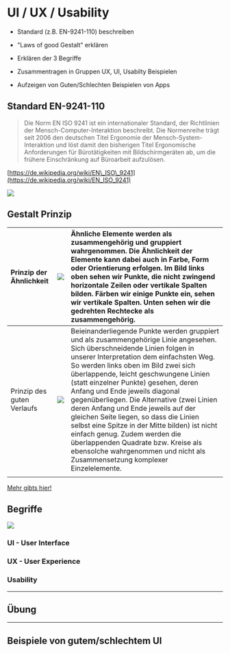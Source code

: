 # UI / UX / Usability

* Standard \(z.B. EN-9241-110\) beschreiben

* "Laws of good Gestalt" erklären


* Erklären der 3 Begriffe

* Zusammentragen in Gruppen UX, UI, Usabilty Beispielen

* Aufzeigen von Guten/Schlechten Beispielen von Apps


## Standard EN-9241-110

> Die Norm EN ISO 9241 ist ein internationaler Standard, der Richtlinien der Mensch-Computer-Interaktion beschreibt. Die Normenreihe trägt seit 2006 den deutschen Titel Ergonomie der Mensch-System-Interaktion und löst damit den bisherigen Titel Ergonomische Anforderungen für Bürotätigkeiten mit Bildschirmgeräten ab, um die frühere Einschränkung auf Büroarbeit aufzulösen.

[https://de.wikipedia.org/wiki/EN\_ISO\_9241](https://de.wikipedia.org/wiki/EN_ISO_9241)

![](http://www.maschinenrichtlinie-2006-42-eg.de/images/news/normenteile-iso-9241-11-9241-110-9241-12.png)

## Gestalt Prinzip

| Prinzip der Ähnlichkeit | ![](http://www.stroopr.de/wp-content/uploads/2014/03/gestaltprinzip_aehnlichkeit-300x300.gif) | Ähnliche Elemente werden als zusammengehörig und gruppiert wahrgenommen. Die Ähnlichkeit der Elemente kann dabei auch in Farbe, Form oder Orientierung erfolgen. Im Bild links oben sehen wir Punkte, die nicht zwingend horizontale Zeilen oder vertikale Spalten bilden. Färben wir einige Punkte ein, sehen wir vertikale Spalten. Unten sehen wir die gedrehten Rechtecke als zusammengehörig. |
| :--- | :--- | :--- |
| Prinzip des guten Verlaufs | ![](http://www.stroopr.de/wp-content/uploads/2013/07/gestaltprinzip_guter-verlauf-300x300.gif) | Beieinanderliegende Punkte werden gruppiert und als zusammengehörige Linie angesehen. Sich überschneidende Linien folgen in unserer Interpretation dem einfachsten Weg. So werden links oben im Bild zwei sich überlappende, leicht geschwungene Linien \(statt einzelner Punkte\) gesehen, deren Anfang und Ende jeweils diagonal gegenüberliegen. Die Alternative \(zwei Linien deren Anfang und Ende jeweils auf der gleichen Seite liegen, so dass die Linien selbst eine Spitze in der Mitte bilden\) ist nicht einfach genug. Zudem werden die überlappenden Quadrate bzw. Kreise als ebensolche wahrgenommen und nicht als Zusammensetzung komplexer Einzelelemente. |
|  |  |  |

[Mehr gibts hier!](http://www.stroopr.de/wahrnehmung/gestaltprinzipien/)

## Begriffe

![](http://www.measuringu.com/images/uiuxusability.jpg)

### UI - User Interface

### 

### UX - User Experience

### Usability

---

## Übung

---

## Beispiele von gutem/schlechtem UI



